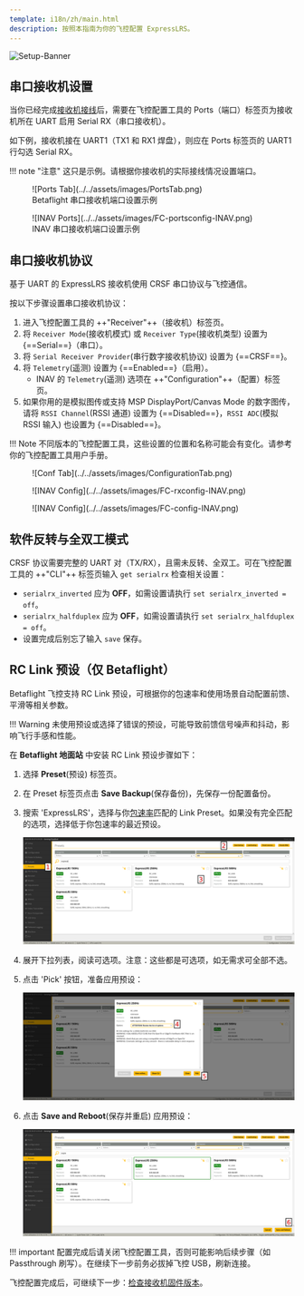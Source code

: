 ```yaml
---
template: i18n/zh/main.html
description: 按照本指南为你的飞控配置 ExpressLRS。
---
```


![Setup-Banner](https://raw.githubusercontent.com/ExpressLRS/ExpressLRS-hardware/master/img/quick-start.png)

## 串口接收机设置

当你已经完成[接收机接线](wiring-up.md)后，需要在飞控配置工具的 Ports（端口）标签页为接收机所在 UART 启用 Serial RX（串口接收机）。

如下例，接收机接在 UART1（TX1 和 RX1 焊盘），则应在 Ports 标签页的 UART1 行勾选 Serial RX。

!!! note "注意"
    这只是示例。请根据你接收机的实际接线情况设置端口。

<figure markdown>
![Ports Tab](../../assets/images/PortsTab.png)
<figcaption>Betaflight 串口接收机端口设置示例</figcaption>
</figure>

<figure markdown>
![INAV Ports](../../assets/images/FC-portsconfig-INAV.png)
<figcaption>INAV 串口接收机端口设置示例</figcaption>
</figure>

## 串口接收机协议

基于 UART 的 ExpressLRS 接收机使用 CRSF 串口协议与飞控通信。

按以下步骤设置串口接收机协议：

1. 进入飞控配置工具的 ++"Receiver"++（接收机）标签页。
2. 将 `Receiver Mode`(接收机模式) 或 `Receiver Type`(接收机类型) 设置为 {==Serial==}（串口）。
3. 将 `Serial Receiver Provider`(串行数字接收机协议) 设置为 {==CRSF==}。
4. 将 `Telemetry`(遥测) 设置为 {==Enabled==}（启用）。
    - INAV 的 `Telemetry`(遥测) 选项在 ++"Configuration"++（配置）标签页。
5. 如果你用的是模拟图传或支持 MSP DisplayPort/Canvas Mode 的数字图传，请将 `RSSI Channel`(RSSI 通道) 设置为 {==Disabled==}，`RSSI ADC`(模拟 RSSI 输入) 也设置为 {==Disabled==}。

!!! Note
    不同版本的飞控配置工具，这些设置的位置和名称可能会有变化。请参考你的飞控配置工具用户手册。

<figure markdown>
![Conf Tab](../../assets/images/ConfigurationTab.png)
</figure>

<figure markdown>
![INAV Config](../../assets/images/FC-rxconfig-INAV.png)
</figure>

<figure markdown>
![INAV Config](../../assets/images/FC-config-INAV.png)
</figure>

## 软件反转与全双工模式

CRSF 协议需要完整的 UART 对（TX/RX），且需未反转、全双工。可在飞控配置工具的 ++"CLI"++ 标签页输入 `get serialrx` 检查相关设置：

- `serialrx_inverted` 应为 **OFF**，如需设置请执行 `set serialrx_inverted = off`。
- `serialrx_halfduplex` 应为 **OFF**，如需设置请执行 `set serialrx_halfduplex = off`。
- 设置完成后别忘了输入 `save` 保存。

## RC Link 预设（仅 Betaflight）

Betaflight 飞控支持 RC Link 预设，可根据你的包速率和使用场景自动配置前馈、平滑等相关参数。

!!! Warning
    未使用预设或选择了错误的预设，可能导致前馈信号噪声和抖动，影响飞行手感和性能。

在 **Betaflight 地面站** 中安装 RC Link 预设步骤如下：

1. 选择 **Preset**(预设) 标签页。
2. 在 Preset 标签页点击 **Save Backup**(保存备份)，先保存一份配置备份。
3. 搜索 'ExpressLRS'，选择与你[包速率](../transmitters/lua-howto.md#packet-rate-and-telemetry-ratio)匹配的 Link Preset。如果没有完全匹配的选项，选择低于你包速率的最近预设。

    ![Presets Home](../../assets/images/preset_home.png)

4. 展开下拉列表，阅读可选项。注意：这些都是可选项，如无需求可全部不选。
5. 点击 'Pick' 按钮，准备应用预设：

    ![Presets Pick](../../assets/images/preset_pick.png)
    
6. 点击 **Save and Reboot**(保存并重启) 应用预设：

    ![Presets Save](../../assets/images/preset_save.png)

!!! important
    配置完成后请关闭飞控配置工具，否则可能影响后续步骤（如 Passthrough 刷写）。在继续下一步前务必拔掉飞控 USB，刷新连接。

飞控配置完成后，可继续下一步：[检查接收机固件版本](./firmware-version.md)。